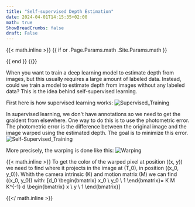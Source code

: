 ```yaml
---
title: "Self-supervised Depth Estimation"
date: 2024-04-01T14:15:35+02:00
math: true
ShowBreadCrumbs: false
draft: False
---
```


{{< math.inline >}}
{{ if or .Page.Params.math .Site.Params.math }}

<!-- KaTeX -->
<link rel="stylesheet" href="https://cdn.jsdelivr.net/npm/katex@0.11.1/dist/katex.min.css" integrity="sha384-zB1R0rpPzHqg7Kpt0Aljp8JPLqbXI3bhnPWROx27a9N0Ll6ZP/+DiW/UqRcLbRjq" crossorigin="anonymous">
<script defer src="https://cdn.jsdelivr.net/npm/katex@0.11.1/dist/katex.min.js" integrity="sha384-y23I5Q6l+B6vatafAwxRu/0oK/79VlbSz7Q9aiSZUvyWYIYsd+qj+o24G5ZU2zJz" crossorigin="anonymous"></script>
<script defer src="https://cdn.jsdelivr.net/npm/katex@0.11.1/dist/contrib/auto-render.min.js" integrity="sha384-kWPLUVMOks5AQFrykwIup5lo0m3iMkkHrD0uJ4H5cjeGihAutqP0yW0J6dpFiVkI" crossorigin="anonymous" onload="renderMathInElement(document.body);"></script>
{{ end }}
{{</ math.inline >}}

<!-- 
Block math:

$$
 \varphi = 1+\frac{1} {1+\frac{1} {1+\frac{1} {1+\cdots} } }
$$ -->

When you want to train a deep learning model to estimate depth from images, but this usually requires a large amount of labeled data. Instead, could we train a model to estimate depth from images without any labeled data? This is the idea behind self-supervised learning.


First here is how supervised learning works:
![Supervised_Training](/supervised.svg)

In supervised learning, we don't have annotations so we need to get the graident from elsewhere. One way to do this is to use the photometric error. The photometric error is the difference between the original image and the image warped using the estimated depth. The goal is to minimize this error.
![Self-Supervised_Training](/ssl.svg)

More precisely, the warping is done like this:
![Warping](/warping.svg)

{{< math.inline >}}
To get the color of the warped pixel at position \((x, y)\) we need to find where it projects in the image at \(T_0\), in position \((x_0, y_0)\).
Whith the camera intrinsic \(K\) and motion matrix \(M\) we can find \((x_0, y_0)\) with:
  \[d_0 \begin{bmatrix}
           x_0 \\
           y_0 \\
           1
         \end{bmatrix}= K M K^{-1} d \begin{bmatrix}
           x \\
           y \\
           1
            \end{bmatrix}\]


{{</ math.inline >}}
